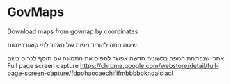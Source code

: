 # GovMaps
Download maps from govmap by coordinates

שיטה נוחה להוריד מפות של האזור לפי קואורדינטות:

אחרי שנפתחת המפה בלשונית חדשה אפשר לתפוס את התמונה עם תוסף לכרום בשם Full page screen capture
https://chrome.google.com/webstore/detail/full-page-screen-capture/fdpohaocaechififmbbbbbknoalclacl
